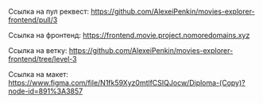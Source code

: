 Ссылка на пул реквест:
https://github.com/AlexeiPenkin/movies-explorer-frontend/pull/3

Ссылка на фронтенд:
https://frontend.movie.project.nomoredomains.xyz

Ссылка на ветку:
https://github.com/AlexeiPenkin/movies-explorer-frontend/tree/level-3

Ссылка на макет:
https://www.figma.com/file/N1fk59Xyz0mtlfCSIQJocw/Diploma-(Copy)?node-id=891%3A3857